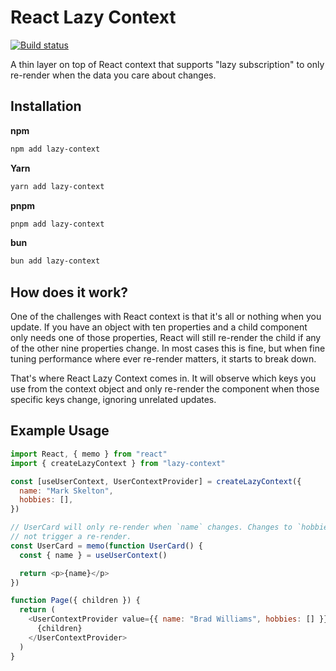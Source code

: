 # React Lazy Context

[![Build status](https://github.com/mskelton/lazy-context/workflows/Build/badge.svg)](https://github.com/mskelton/npm-template/actions)

A thin layer on top of React context that supports "lazy subscription" to only
re-render when the data you care about changes.

## Installation

**npm**

```bash
npm add lazy-context
```

**Yarn**

```bash
yarn add lazy-context
```

**pnpm**

```bash
pnpm add lazy-context
```

**bun**

```bash
bun add lazy-context
```

## How does it work?

One of the challenges with React context is that it's all or nothing when you
update. If you have an object with ten properties and a child component only
needs one of those properties, React will still re-render the child if any of
the other nine properties change. In most cases this is fine, but when fine
tuning performance where ever re-render matters, it starts to break down.

That's where React Lazy Context comes in. It will observe which keys you use
from the context object and only re-render the component when those specific
keys change, ignoring unrelated updates.

## Example Usage

```javascript
import React, { memo } from "react"
import { createLazyContext } from "lazy-context"

const [useUserContext, UserContextProvider] = createLazyContext({
  name: "Mark Skelton",
  hobbies: [],
})

// UserCard will only re-render when `name` changes. Changes to `hobbies` will
// not trigger a re-render.
const UserCard = memo(function UserCard() {
  const { name } = useUserContext()

  return <p>{name}</p>
})

function Page({ children }) {
  return (
    <UserContextProvider value={{ name: "Brad Williams", hobbies: [] }}>
      {children}
    </UserContextProvider>
  )
}
```
